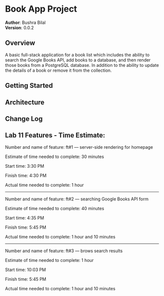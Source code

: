 # Book App Project

**Author**: Bushra Bilal  
**Version**: 0.0.2  

## Overview  
A basic full-stack application for a book list which includes the ability to search the Google Books API, add books to a database, and then render those books from a PostgreSQL database. 
In addition to the ability to update the details of a book or remove it from the collection.  

## Getting Started
<!-- What are the steps that a user must take in order to build this app on their own machine and get it running? -->

## Architecture
<!-- Provide a detailed description of the application design. What technologies (languages, libraries, etc) you're using, and any other relevant design information. -->

## Change Log
<!-- Use this area to document the iterative changes made to your application as each feature is successfully implemented. Use time stamps. Here's an examples:

12-04-20 - Application now has a fully-functional express server, with GET and POST routes for the book resource.


-->

## Lab 11 Features - Time Estimate:

Number and name of feature: ft#1 — server-side rendering for homepage  

Estimate of time needed to complete: 30 minutes  

Start time: 3:30 PM  

Finish time: 4:30 PM  

Actual time needed to complete: 1 hour  

_____________________________________

Number and name of feature: ft#2 — searching Google Books API form  

Estimate of time needed to complete: 40 minutes  

Start time: 4:35 PM  

Finish time: 5:45 PM  

Actual time needed to complete: 1 hour and 10 minutes  

_____________________________________

Number and name of feature: ft#3 — brows search results    

Estimate of time needed to complete: 1 hour  

Start time: 10:03 PM  

Finish time: 5:45 PM  

Actual time needed to complete: 1 hour and 10 minutes  

